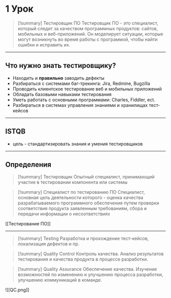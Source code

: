 # 1 Урок
> [!summary] Тестировщик ПО
> Тестировщик ПО - это специалист, который следит за качеством программных продуктов:
> сайтов, мобильных и веб-приложений. Он моделирует ситуации, которые могут возникнуть во время работы с программой, чтобы найти ошибки и исправить их.
***
## Что нужно знать тестировщику?
- Находить и **правильно** заводить дефекты
- Разбираться с системами баг-трекинга: Jira, Redmine, Bugzilla
- Проводить клиентское тестирование веб и мобильных приложений
- Обладать базовыми навыками тестирования
- Уметь работать с основными программами: Charles, Fiddler, ect.
- Разбираться в системах управления знаниями и хранилищах тест-кейсов
***
## ISTQB
- цель - стандартизировать знания и умения тестировщиков
***
## Определения
> [!summary] Тестировщик
> Опытный специалист, принимающий участие в тестировании компонента или системы

> [!summary] Специалист по тестированию ПО
> Специалист, основная цель деятельности которого - оценка качества разрабатываемого программного обеспечения путем проверки соответствия продукта заявленным требованиям, сбора и передачи информации о несоответствиях

[[Тестирование ПО]]
***

> [!summary] Testing
> Разработка и прохождение тест-кейсов, локализация дефектов и пр.

> [!summary] Quality Control
> Контроль качества. Анализ результатов тестирования и качества продукта в процессе разработки.

> [!summary] Quality Assurance
> Обеспечение качества. Изучение возможностей по изменению и улучшению процесса разработки, улучшению коммуникаций в команде.


![[QC.png]]